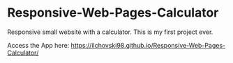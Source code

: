 # Responsive-Web-Pages-Calculator
Responsive small website with a calculator. This is my first project ever.

Access the App here: https://ilchovski98.github.io/Responsive-Web-Pages-Calculator/
